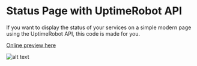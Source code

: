 # Status Page with UptimeRobot API

If you want to display the status of your services on a simple modern page using the UptimeRobot API, this code is made for you.

[Online preview here](https://foxtrot.network/github/uptimerobot_statuspage)

![alt text](https://i.gyazo.com/b78ff53046b26f7710f371ebd6523460.png)
